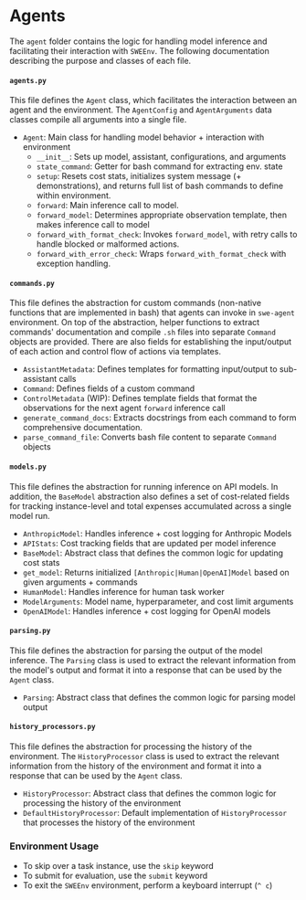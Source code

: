 # Agents
The `agent` folder contains the logic for handling model inference and facilitating their interaction with `SWEEnv`.
The following documentation describing the purpose and classes of each file.

#### `agents.py` 
This file defines the `Agent` class, which facilitates the interaction between an agent and the environment. The `AgentConfig` and `AgentArguments` data classes compile all arguments into a single file.
- `Agent`: Main class for handling model behavior + interaction with environment
    - `__init__`: Sets up model, assistant, configurations, and arguments
    - `state_command`: Getter for bash command for extracting env. state
    - `setup`: Resets cost stats, initializes system message (+ demonstrations), and returns full list of bash commands to define within environment.
    - `forward`: Main inference call to model.
    - `forward_model`: Determines appropriate observation template, then makes inference call to model
    - `forward_with_format_check`: Invokes `forward_model`, with retry calls to handle blocked or malformed actions.
    - `forward_with_error_check`: Wraps `forward_with_format_check` with exception handling.

#### `commands.py`
This file defines the abstraction for custom commands (non-native functions that are implemented in bash) that agents can invoke in `swe-agent` environment. On top of the abstraction, helper functions to extract commands' documentation and compile `.sh` files into separate `Command` objects are provided. There are also fields for establishing the input/output of each action and control flow of actions via templates.
- `AssistantMetadata`: Defines templates for formatting input/output to sub-assistant calls
- `Command`: Defines fields of a custom command
- `ControlMetadata` (WIP): Defines template fields that format the observations for the next agent `forward` inference call
- `generate_command_docs`: Extracts docstrings from each command to form comprehensive documentation.
- `parse_command_file`: Converts bash file content to separate `Command` objects

#### `models.py`
This file defines the abstraction for running inference on API models. In addition, the `BaseModel` abstraction also defines a set of cost-related fields for tracking instance-level and total expenses accumulated across a single model run.
- `AnthropicModel`: Handles inference + cost logging for Anthropic Models
- `APIStats`: Cost tracking fields that are updated per model inference
- `BaseModel`: Abstract class that defines the common logic for updating cost stats
- `get_model`: Returns initialized `[Anthropic|Human|OpenAI]Model` based on given arguments + commands
- `HumanModel`: Handles inference for human task worker
- `ModelArguments`: Model name, hyperparameter, and cost limit arguments
- `OpenAIModel`: Handles inference + cost logging for OpenAI models

#### `parsing.py`
This file defines the abstraction for parsing the output of the model inference. The `Parsing` class is used to extract the relevant information from the model's output and format it into a response that can be used by the `Agent` class.
- `Parsing`: Abstract class that defines the common logic for parsing model output

#### `history_processors.py`
This file defines the abstraction for processing the history of the environment. The `HistoryProcessor` class is used to extract the relevant information from the history of the environment and format it into a response that can be used by the `Agent` class.
- `HistoryProcessor`: Abstract class that defines the common logic for processing the history of the environment
- `DefaultHistoryProcessor`: Default implementation of `HistoryProcessor` that processes the history of the environment

### Environment Usage
* To skip over a task instance, use the `skip` keyword
* To submit for evaluation, use the `submit` keyword
* To exit the `SWEEnv` environment, perform a keyboard interrupt (`^ c`)